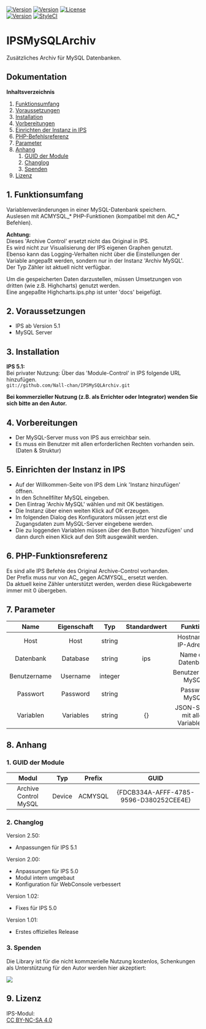 [![Version](https://img.shields.io/badge/Symcon-PHPModul-red.svg)](https://www.symcon.de/service/dokumentation/entwicklerbereich/sdk-tools/sdk-php/)
[![Version](https://img.shields.io/badge/Modul%20Version-2.50-blue.svg)]()
[![License](https://img.shields.io/badge/License-CC%20BY--NC--SA%204.0-green.svg)](https://creativecommons.org/licenses/by-nc-sa/4.0/)  
[![Version](https://img.shields.io/badge/Symcon%20Version-5.1%20%3E-green.svg)]()
[![StyleCI](https://styleci.io/repos/107871581/shield?style=flat)](https://styleci.io/repos/107871581)  


# IPSMySQLArchiv

Zusätzliches Archiv für MySQL Datenbanken.

## Dokumentation

**Inhaltsverzeichnis**

1. [Funktionsumfang](#1-funktionsumfang) 
2. [Voraussetzungen](#2-voraussetzungen)
3. [Installation](#3-installation)
4. [Vorbereitungen](#4-vorbereitungen)
5. [Einrichten der Instanz in IPS](#5-einrichten-der--instanz-in-ips)
6. [PHP-Befehlsreferenz](#6-php-befehlsreferenz) 
7. [Parameter](#7-parameter) 
8. [Anhang](#8-anhang)  
    1. [GUID der Module](#1-guid-der-module)
    2. [Changlog](#2-changlog)
    3. [Spenden](#3-spenden)
9. [Lizenz](#9-lizenz)

## 1. Funktionsumfang

Variablenveränderungen in einer MySQL-Datenbank speichern.  
Auslesen mit ACMYSQL_* PHP-Funktionen (kompatibel mit den AC_* Befehlen).  

**Achtung:**  
  Dieses 'Archive Control' ersetzt nicht das Original in IPS.  
  Es wird nicht zur Visualisierung der IPS eigenen Graphen genutzt.  
  Ebenso kann das Logging-Verhalten nicht über die Einstellungen der Variable angepaßt werden, sondern nur in der Instanz 'Archiv MySQL'.  
  Der Typ Zähler ist aktuell nicht verfügbar.

  Um die gespeicherten Daten darzustellen, müssen Umsetzungen von dritten (wie z.B. Highcharts) genutzt werden.  
  Eine angepaßte Highcharts.ips.php ist unter 'docs' beigefügt.  

## 2. Voraussetzungen

 - IPS ab Version 5.1
 - MySQL Server


## 3. Installation

**IPS 5.1:**  
   Bei privater Nutzung: Über das 'Module-Control' in IPS folgende URL hinzufügen.  
   `git://github.com/Nall-chan/IPSMySQLArchiv.git`  

   **Bei kommerzieller Nutzung (z.B. als Errichter oder Integrator) wenden Sie sich bitte an den Autor.**  

## 4. Vorbereitungen

 - Der MySQL-Server muss von IPS aus erreichbar sein.  
 - Es muss ein Benutzer mit allen erforderlichen Rechten vorhanden sein. (Daten & Struktur)  

## 5. Einrichten der Instanz in IPS

  - Auf der Willkommen-Seite von IPS dem Link 'Instanz hinzufügen' öffnen.  
  - In den Schnellfilter MySQL eingeben.  
  - Den Eintrag 'Archiv MySQL' wählen und mit OK bestätigen.  
  - Die Instanz über einen weiten Klick auf OK erzeugen.  
  - Im folgenden Dialog des Konfigurators müssen jetzt erst die Zugangsdaten zum MySQL-Server eingebene werden.  
  - Die zu loggenden Variablen müssen über den Button 'hinzufügen' und dann durch einen Klick auf den Stift ausgewählt werden.  

## 6. PHP-Funktionsreferenz  

Es sind alle IPS Befehle des Original Archive-Control vorhanden.  
Der Prefix muss nur von AC_ gegen ACMYSQL_ ersetzt werden.  
Da aktuell keine Zähler unterstützt werden, werden diese Rückgabewerte immer mit 0 übergeben.  

## 7. Parameter

| Name         | Eigenschaft | Typ     | Standardwert | Funktion                          |
| :----------: | :---------: | :-----: | :----------: | :-------------------------------: |
| Host         | Host        | string  |              | Hostname / IP-Adresse             |
| Datenbank    | Database    | string  | ips          | Name der Datenbank                |
| Benutzername | Username    | integer |              | Benutzername MySQL                |
| Passwort     | Password    | string  |              | Passwort MySQL                    |
| Variablen    | Variables   | string  | {}           | JSON-String mit allen VariablenID |


## 8. Anhang

###  1. GUID der Module

 
| Modul                 | Typ          |Prefix   | GUID                                   |
| :-------------------: | :----------: | :-----: | :------------------------------------: |
| Archive Control MySQL | Device       | ACMYSQL | {FDCB334A-AFFF-4785-9596-D380252CEE4E} |

### 2. Changlog

Version 2.50:  
- Anpassungen für IPS 5.1  

Version 2.00:  
 - Anpassungen für IPS 5.0
 - Modul intern umgebaut
 - Konfiguration für WebConsole verbessert    

Version 1.02:  
 - Fixes für IPS 5.0  

Version 1.01:  
 - Erstes offizielles Release

### 3. Spenden  
  
  Die Library ist für die nicht kommzerielle Nutzung kostenlos, Schenkungen als Unterstützung für den Autor werden hier akzeptiert:  

<a href="https://www.paypal.com/cgi-bin/webscr?cmd=_s-xclick&hosted_button_id=G2SLW2MEMQZH2" target="_blank"><img src="https://www.paypalobjects.com/de_DE/DE/i/btn/btn_donate_LG.gif" border="0" /></a>


## 9. Lizenz

  IPS-Modul:  
  [CC BY-NC-SA 4.0](https://creativecommons.org/licenses/by-nc-sa/4.0/)  